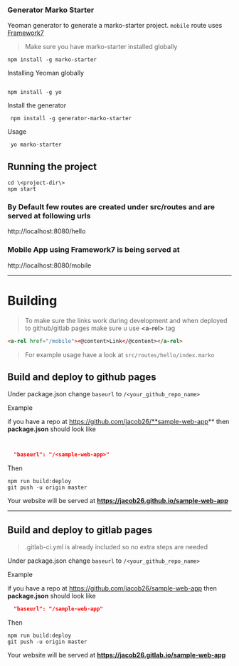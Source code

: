 ### Generator Marko Starter


Yeoman generator to generate a marko-starter project. `mobile` route uses [Framework7](http://framework7.io/)

> Make sure you have marko-starter installed globally 

```shell
npm install -g marko-starter
``` 

Installing Yeoman globally
```shell

npm install -g yo
```

Install the generator

```shell
 npm install -g generator-marko-starter
```

Usage

```shell
 yo marko-starter
```

## Running the project

```shell
cd \<project-dir\>
npm start
```

### By Default few routes are created under src/routes and are served at following urls

 http://localhost:8080/hello

### Mobile App using Framework7 is being served at 

http://localhost:8080/mobile


----
# Building

> To make sure the links work during development and when deployed to github/gitlab pages
> make sure u use **\<a-rel\>** tag 

```html
<a-rel href="/mobile"><@content>Link</@content></a-rel>

```

> For example usage have a look at `src/routes/hello/index.marko`
## Build and deploy to github pages

Under package.json change `baseurl` to `/<your_github_repo_name>`

Example

if you have a repo at https://github.com/jacob26/**sample-web-app** then **package.json** should look like

```json


  "baseurl": "/<sample-web-app>"
```

Then 

```shell
npm run build:deploy
git push -u origin master
```


Your website will be served at **https://jacob26.github.io/sample-web-app**


------


## Build and deploy to gitlab pages

> .gitlab-ci.yml is already included so no extra steps are needed

Under package.json change `baseurl` to `/<your_github_repo_name>`

Example

if you have a repo at https://github.com/jacob26/sample-web-app then **package.json** should look like

```json
  "baseurl": "/sample-web-app"
```

Then 

```shell
npm run build:deploy
git push -u origin master
```


Your website will be served at **https://jacob26.gitlab.io/sample-web-app**
